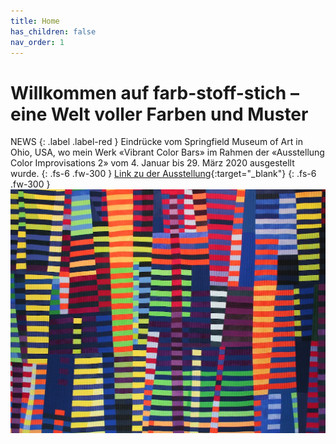 ```yaml
---
title: Home
has_children: false
nav_order: 1
---
```


# Willkommen auf farb-stoff-stich – eine Welt voller Farben und Muster
NEWS
{: .label .label-red }
Eindrücke vom Springfield Museum of Art in Ohio, USA, wo mein Werk «Vibrant Color Bars» im Rahmen der «Ausstellung Color Improvisations 2» vom 4. Januar bis 29. März 2020 ausgestellt wurde.
{: .fs-6 .fw-300 }
[Link zu der Ausstellung](http://colorimprovisations2.org/news){:target="_blank"}
{: .fs-6 .fw-300 }
![](images/luminoso1.jpg)
